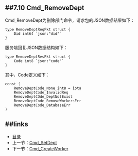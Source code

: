 ##7.10 Cmd_RemoveDept
---
Cmd_RemoveDept为删除部门命令，请求包的JSON数据结果如下：
	
	type RemoveDeptReqPkt struct {
		Did int64 `json:"did"`
	}
	
服务端回复JSON数据结构如下：

	type RemoveDeptResPkt struct {
		Code int8 `json:"code"`
	}

其中，Code定义如下：

	const (
		RemoveDeptCode_None int8 = iota
		RemoveDeptCode_InvalidReq
		RemoveDeptCOde_DeptNotExist
		RemoveDeptCode_RemoveWorkersErr
		RemoveDeptCode_DatabaseErr
	)


##links
---
* [目录](preface.md)
* 上一节：[Cmd_SetDept](07.9.md)
* 下一节：[Cmd_CreateWorker](07.11.md)